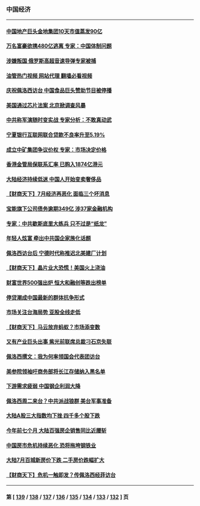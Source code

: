 ### 中国经济
---
#### [中国地产巨头金地集团10天市值蒸发90亿](../../pages/ncid283/n13797196.md?08070845) 
#### [万名富豪欲携480亿逃离 专家：中国体制问题](../../pages/ncid283/n13797173.md?08070845) 
#### [涉嫌叛国 俄罗斯高超音速导弹专家被捕](../../pages/ncid283/n13797040.md?08070845) 
#### [油管热门视频 网站代理 翻墙必看视频](http://209.222.30.114:81/youtube.html?08070845)
#### [庆祝佩洛西访台 中国食品巨头赞助节目被停播](../../pages/ncid283/n13796995.md?08070845) 
#### [美国通过芯片法案 北京掀调查风暴](../../pages/ncid283/n13796506.md?08070845) 
#### [中共称军演随时变实战 专家分析：不敢真动武](../../pages/ncid283/n13796365.md?08070845) 
#### [宁夏银行互联网联合贷款不良率升至5.19%](../../pages/ncid283/n13796222.md?08070845) 
#### [成立中矿集团争议价权 专家：市场决定价格](../../pages/ncid283/n13796143.md?08070845) 
#### [香港金管局保联系汇率 已购入1874亿港元](../../pages/ncid283/n13796058.md?08070845) 
#### [大陆经济持续低迷 中国人开始变卖奢侈品](../../pages/ncid283/n13796101.md?08070845) 
#### [【财商天下】7月经济再恶化 面临三个坏消息](../../pages/ncid283/n13795821.md?08070845) 
#### [宝能旗下公司债务逾期349亿 涉37家金融机构](../../pages/ncid283/n13795789.md?08070845) 
#### [专家：中共歇斯底里大练兵 只不过是“纸龙”](../../pages/ncid283/n13795695.md?08070845) 
#### [年轻人炫富 牵出中共国企家族化话题](../../pages/ncid283/n13795235.md?08070845) 
#### [佩洛西访台后 宁德时代称推迟北美建厂计划](../../pages/ncid283/n13794698.md?08070845) 
#### [【财商天下】晶片业大恐慌！美国火上浇油](../../pages/ncid283/n13794888.md?08070845) 
#### [财富世界500强出炉 恒大和融创等跌出榜单](../../pages/ncid283/n13794673.md?08070845) 
#### [停贷潮成中国最新的群体抗争形式](../../pages/ncid283/n13794634.md?08070845) 
#### [市场关注台海局势 亚股全线走低](../../pages/ncid283/n13794444.md?08070845) 
#### [【财商天下】马云放弃蚂蚁？市场添变数](../../pages/ncid283/n13794043.md?08070845) 
#### [又有产业巨头出事 紫光前联席总裁刁石京失联](../../pages/ncid283/n13794049.md?08070845) 
#### [佩洛西撰文：我为何率领国会代表团访台](../../pages/ncid283/n13794094.md?08070845) 
#### [美参院领袖吁商务部将长江存储纳入黑名单](../../pages/ncid283/n13793994.md?08070845) 
#### [下游需求疲弱 中国钢企利润大降](../../pages/ncid283/n13793953.md?08070845) 
#### [佩洛西周二来台？中共派战狼群 美台军事准备](../../pages/ncid283/n13793887.md?08070845) 
#### [大陆A股三大指数均下挫 四千多个股下跌](../../pages/ncid283/n13793786.md?08070845) 
#### [今年前七个月 大陆百强房企销售同比近腰斩](../../pages/ncid283/n13793746.md?08070845) 
#### [中国房市危机持续恶化 恐将拖垮钢铁业](../../pages/ncid283/n13793699.md?08070845) 
#### [大陆7月百城新房价下跌 二手房价跌幅扩大](../../pages/ncid283/n13793232.md?08070845) 
#### [【财商天下】危机一触即发？传佩洛西经菲访台](../../pages/ncid283/n13793484.md?08070845) 

---
#### 第 [ [139](./139.md?08070845) / [138](./138.md?08070845) / [137](./137.md?08070845) / [136](./136.md?08070845) / [135](./135.md?08070845) / [134](./134.md?08070845) / [133](./133.md?08070845) / [132](./132.md?08070845) ] 页
